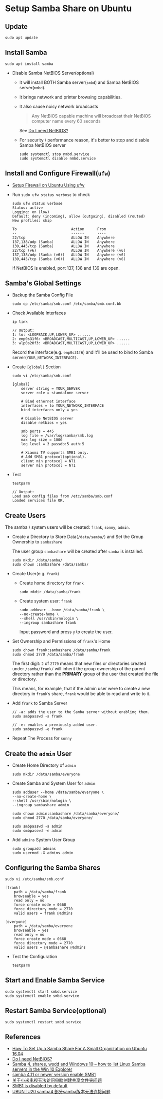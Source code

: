# Setup Samba Share on Ubuntu

## Update
```
sudo apt update
```

## Install Samba
```
sudo apt install samba
```

* Disable Samba NetBIOS Server(optional)
  * It will install BOTH Samba server(`smbd`) and Samba NetBIOS server(`nmbd`).
  * It brings network and printer browsing capabilities.
  * It also cause noisy network broadcasts

    > Any NetBIOS capable machine will broadcast their NetBIOS computer name every 60 seconds

    See [Do I need NetBIOS?](https://blogs.msmvps.com/acefekay/2013/03/02/do-i-need-netbios/)

  * For security / performance reason, it's better to stop and disable Samba NetBIOS server

    ```
    sudo systemctl stop nmbd.service
    sudo systemctl disable nmbd.service
    ```

## Install and Configure Firewall(`ufw`)
* [Setup Firewall on Ubuntu Using ufw](https://github.com/northbright/Notes/blob/master/Linux/Ubuntu/network/setup-firewall-on-ubuntu-using-ufw.md)

* Run `sudo ufw status verbose` to check

  ```
  sudo ufw status verbose
  Status: active
  Logging: on (low)
  Default: deny (incoming), allow (outgoing), disabled (routed)
  New profiles: skip

  To                         Action      From
  --                         ------      ----
  22/tcp                     ALLOW IN    Anywhere                  
  137,138/udp (Samba)        ALLOW IN    Anywhere                  
  139,445/tcp (Samba)        ALLOW IN    Anywhere                  
  22/tcp (v6)                ALLOW IN    Anywhere (v6)             
  137,138/udp (Samba (v6))   ALLOW IN    Anywhere (v6)             
  139,445/tcp (Samba (v6))   ALLOW IN    Anywhere (v6)  
  ```

  If NetBIOS is enabled, port 137, 138 and 139 are open.

## Samba's Global Settings
* Backup the Samba Config File

  ```
  sudo cp /etc/samba/smb.conf /etc/samba/smb.conf.bk
  ```

* Check Available Interfaces

  ```
  ip link

  // Output:
  1: lo: <LOOPBACK,UP,LOWER_UP> ......
  2: enp0s31f6: <BROADCAST,MULTICAST,UP,LOWER_UP> ......
  3: wlp0s20f3: <BROADCAST,MULTICAST,UP,LOWER_UP> ......
  ```

  Record the interface(e.g. `enp0s31f6`) and it'll be used to bind to Samba server(`YOUR_NETWORK_INTERFACE)`.

* Create `[global]` Section

  ```
  sudo vi /etc/samba/smb.conf
  ```

  ```
  [global]
      server string = YOUR_SERVER
      server role = standalone server

      # Bind ethernet interface
      interfaces = lo YOUR_NETWORK_INTERFACE
      bind interfaces only = yes

      # Disable NetBIOS server
      disable netbios = yes

      smb ports = 445
      log file = /var/log/samba/smb.log
      max log size = 1000
      log level = 3 passdb:5 auth:5

      # Xiaomi TV supports SMB1 only.
      # Add SMB1 protocol(optional).
      client min protocol = NT1
      server min protocol = NT1
  ```

* Test

  ```
  testparm

  // Output:
  Load smb config files from /etc/samba/smb.conf
  Loaded services file OK.
  ```

## Create Users
The samba / system users will be created: `frank`, `sonny`, `admin`.

* Create a Directory to Store Data(`/data/samba/`) and Set the Group Ownership to `sambashare`

  The user group `sambashare` will be created after `samba` is installed.

  ```
  sudo mkdir /data/samba/
  sudo chown :sambashare /data/samba/
  ```

* Create User(e.g. `frank`)

  * Create home directory for `frank`

    ```
    sudo mkdir /data/samba/frank
    ```

  * Create system user: `frank`

    ```
    sudo adduser --home /data/samba/frank \
    --no-create-home \
    --shell /usr/sbin/nologin \
    --ingroup sambashare frank
    ```

    Input password and press `y` to create the user.

* Set Ownership and Permissions of `frank`'s Home

  ```
  sudo chown frank:sambashare /data/samba/frank
  sudo chmod 2770 /data/samba/frank
  ```

  The first digit: `2` of `2770` means that new files or directories created under `/samba/frank/` will inherit the group ownership of the parent directory rather than the **PRIMARY** group of the user that created the file or directory.

  This means, for example, that if the admin user were to create a new directory in `frank`’s share, `frank` would be able to read and write to it.

* Add `frank` to Samba Server

  ```
  // -a: adds the user to the Samba server without enabling them.
  sudo smbpasswd -a frank

  // -e: enables a previously-added user.
  sudo smbpasswd -e frank
  ```

* Repeat The Process for `sonny`

## Create the `admin` User
* Create Home Directory of `admin`

  ```
  sudo mkdir /data/samba/everyone
  ```

* Create Samba and System User for `admin`

  ```
  sudo adduser --home /data/samba/everyone \
  --no-create-home \
  --shell /usr/sbin/nologin \
  --ingroup sambashare admin
  ```

  ```
  sudo chown admin:sambashare /data/samba/everyone/
  sudo chmod 2770 /data/samba/everyone/
  ```

  ```
  sudo smbpasswd -a admin
  sudo smbpasswd -e admin
  ```

* Add `admins` System User Group

  ```
  sudo groupadd admins
  sudo usermod -G admins admin
  ```

## Configuring the Samba Shares

```
sudo vi /etc/samba/smb.conf
```

```
[frank]
    path = /data/samba/frank
    browseable = yes
    read only = no
    force create mode = 0660
    force directory mode = 2770
    valid users = frank @admins

[everyone]
    path = /data/samba/everyone
    browseable = yes
    read only = no
    force create mode = 0660
    force directory mode = 2770
    valid users = @sambashare @admins
```

* Test the Configuration

  ```
  testparm
  ```

## Start and Enable Samba Service

```
sudo systemctl start smbd.service
sudo systemctl enable smbd.service
```

## Restart Samba Service(optional)

```
sudo systemctl restart smbd.service
```

## References
* [How To Set Up a Samba Share For A Small Organization on Ubuntu 16.04](https://www.digitalocean.com/community/tutorials/how-to-set-up-a-samba-share-for-a-small-organization-on-ubuntu-16-04)
* [Do I need NetBIOS?](https://blogs.msmvps.com/acefekay/2013/03/02/do-i-need-netbios/)
* [Samba 4, shares, wsdd and Windows 10 – how to list Linux Samba servers in the Win 10 Explorer](https://linux-blog.anracom.com/2020/05/24/samba-4-shares-wsdd-and-windows-10-how-to-list-linux-samba-servers-in-the-win-10-explorer/)
* [samba 4.11 or newer version enable SMB1](https://www.cnblogs.com/mrcoolfuyu/p/12321159.html)
* [关于小米电视无法访问电脑创建共享文件夹问题](https://zhuanlan.zhihu.com/p/340762417)
* [SMB1 is disabled by default](https://wiki.samba.org/index.php/Samba_4.11_Features_added/changed#SMB1_is_disabled_by_default)
* [UBUNTU20 samba4 部分samba版本无法连接问题](https://zhuanlan.zhihu.com/p/322461735)

